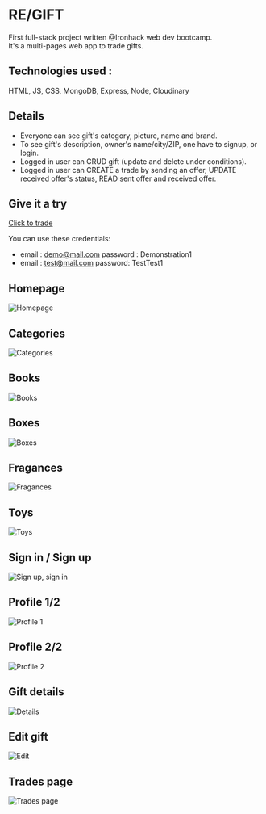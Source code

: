 # RE/GIFT
First full-stack project written @Ironhack web dev bootcamp.<br>
It's a multi-pages web app to trade gifts.

## <b>Technologies used</b> : 
HTML, JS, CSS, MongoDB, Express, Node, Cloudinary

## Details
* Everyone can see gift's category, picture, name and brand.
* To see gift's description, owner's name/city/ZIP, one have to signup, or login.
* Logged in user can CRUD gift (update and delete under conditions).
* Logged in user can CREATE a trade by sending an offer, UPDATE received offer's status, READ sent offer and received offer.

## Give it a try 
<a href="https://re-gift.herokuapp.com/">Click to trade</a>

You can use these credentials: 
* email : demo@mail.com   password : Demonstration1
* email : test@mail.com   password: TestTest1

## Homepage
![Homepage](https://user-images.githubusercontent.com/87827626/159371098-10bd87a0-daeb-419f-953e-d0a77683d55e.png)

## Categories
![Categories](https://user-images.githubusercontent.com/87827626/159371128-d8de502b-3d0d-471e-b27d-c83e1984cfa8.png)

## Books
![Books](https://user-images.githubusercontent.com/87827626/159371176-78971cdc-1720-4c51-9179-cbe75b6a2b38.png)

## Boxes
![Boxes](https://user-images.githubusercontent.com/87827626/159371194-2bfde681-b025-47be-87b6-909b9c021301.png)

## Fragances
![Fragances](https://user-images.githubusercontent.com/87827626/159372008-29e337f5-a4ca-41bd-9c5f-ecd55288f8d7.png)

## Toys
![Toys](https://user-images.githubusercontent.com/87827626/159371234-f9512785-e7ee-471a-9767-be9998f05b70.png)

## Sign in / Sign up
![Sign up, sign in](https://user-images.githubusercontent.com/87827626/159371285-d26409fe-a333-4801-9fba-0812d7a7a3fa.png)

## Profile  1/2
![Profile 1](https://user-images.githubusercontent.com/87827626/159371315-12765cca-7730-4899-bb5b-b146736c358f.png)

## Profile 2/2
![Profile 2](https://user-images.githubusercontent.com/87827626/159372260-a416a41d-3364-41e4-922f-fc44872d1181.png)

## Gift details
![Details](https://user-images.githubusercontent.com/87827626/159371389-054b14a9-fb85-4c4b-b635-5a69e4bd0f3b.png)

## Edit gift
![Edit](https://user-images.githubusercontent.com/87827626/159371433-10a7aac7-1cb8-4315-a5e0-774055886df5.png)

## Trades page
![Trades page](https://user-images.githubusercontent.com/87827626/159371516-43ba4ed2-e17b-40b0-9e4a-dc5a26d05237.png)
